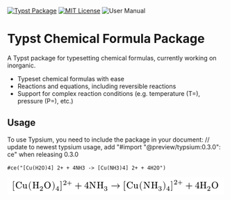 [![Typst Package](https://img.shields.io/badge/dynamic/toml?url=https%3A%2F%2Fraw.githubusercontent.com%2FTypsium%2Ftypsium%2Fmain%2Ftypst.toml&query=%24.package.version&prefix=v&logo=typst&label=package&color=239DAD)](https://typst.app/universe/package/typsium)
[![MIT License](https://img.shields.io/badge/license-MIT-blue)](https://github.com/Typsium/typsium/blob/main/LICENSE)
![User Manual](https://img.shields.io/badge/manual-.pdf-purple)

# Typst Chemical Formula Package

A Typst package for typesetting chemical formulas, currently working on inorganic.

- Typeset chemical formulas with ease
- Reactions and equations, including reversible reactions
- Support for complex reaction conditions (e.g. temperature (T=), pressure (P=), etc.)

## Usage

To use Typsium, you need to include the package in your document:
// update to newest typsium usage, add "#import "@preview/typsium:0.3.0": ce" when releasing 0.3.0
```typst
#ce("[Cu(H2O)4] 2+ + 4NH3 -> [Cu(NH3)4] 2+ + 4H2O")
```

![result](https://raw.githubusercontent.com/Typsium/typsium/main/tests/README-graphic1/ref/1.png)
